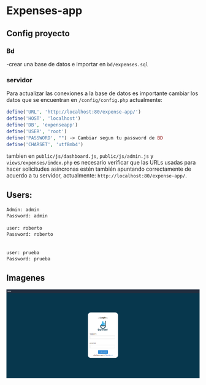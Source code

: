 # Expenses-app

## Config proyecto

### Bd
-crear una base de datos e importar en `bd/expenses.sql`

### servidor
Para actualizar las conexiones a la base de datos es importante cambiar los datos que se encuentran en `/config/config.php` actualmente: 


```php
define('URL', 'http://localhost:80/expense-app/')
define('HOST', 'localhost')
define('DB', 'expenseapp')
define('USER', 'root')
define('PASSWORD', "") -> Cambiar segun tu password de BD
define('CHARSET', 'utf8mb4')
```

tambien  en `public/js/dashboard.js`, `public/js/admin.js` y `views/expenses/index.php` es necesario verificar que las URLs usadas para hacer solicitudes asíncronas estén también apuntando correctamente de acuerdo a tu servidor, actualmente: `http://localhost:80/expense-app/`.

## Users:

```
Admin: admin
Password: admin

user: roberto
Password: roberto


user: prueba
Password: prueba
```

## Imagenes
<div align="center">
<img src="https://github.com/Guerrahgv/expense-app/blob/master/public/img/back_expense.png" title="expense-app" **alt="Form" width="600" />
</div>